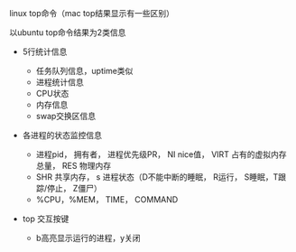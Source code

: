 linux top命令（mac top结果显示有一些区别）

以ubuntu top命令结果为2类信息
+ 5行统计信息
  + 任务队列信息，uptime类似
  + 进程统计信息
  + CPU状态
  + 内存信息
  + swap交换区信息
+ 各进程的状态监控信息
  + 进程pid， 拥有者， 进程优先级PR， NI nice值， VIRT 占有的虚拟内存总量， RES 物理内存
  + SHR 共享内存， s 进程状态（D不能中断的睡眠， R运行， S睡眠，T跟踪/停止， Z僵尸）
  + %CPU，%MEM， TIME， COMMAND

+ top 交互按键
  + b高亮显示运行的进程，y关闭
